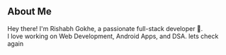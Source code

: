 ## About Me  
Hey there! I'm Rishabh Gokhe, a passionate full-stack developer 🚀.  
I love working on Web Development, Android Apps, and DSA.
lets check again
